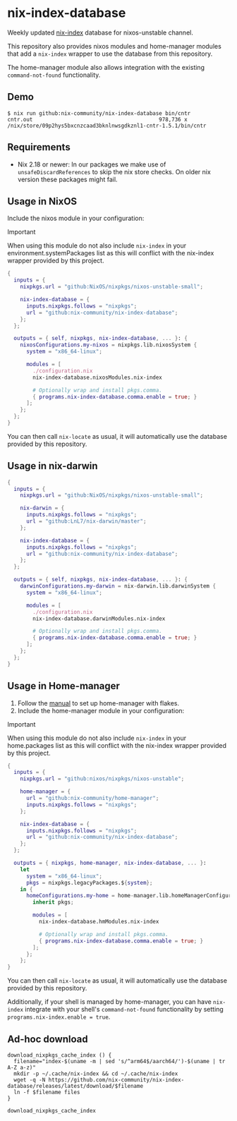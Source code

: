# nix-index-database

Weekly updated [nix-index](https://github.com/nix-community/nix-index) database for nixos-unstable channel.

This repository also provides nixos modules and home-manager modules that add a
`nix-index` wrapper to use the database from this repository.

The home-manager module also allows integration with the existing `command-not-found`
functionality.

## Demo

``` shell
$ nix run github:nix-community/nix-index-database bin/cntr
cntr.out                                        978,736 x /nix/store/09p2hys5bxcnzcaad3bknlnwsgdkznl1-cntr-1.5.1/bin/cntr
```

## Requirements

- Nix 2.18 or newer: In our packages we make use of `unsafeDiscardReferences` to skip the nix store checks. On older nix version these packages might fail.

## Usage in NixOS

Include the nixos module in your configuration:

> [!IMPORTANT]
> When using this module do not also include `nix-index` in your environment.systemPackages list as this
> will conflict with the nix-index wrapper provided by this project.

```nix
{
  inputs = {
    nixpkgs.url = "github:NixOS/nixpkgs/nixos-unstable-small";

    nix-index-database = {
      inputs.nixpkgs.follows = "nixpkgs";
      url = "github:nix-community/nix-index-database";
    };
  };

  outputs = { self, nixpkgs, nix-index-database, ... }: {
    nixosConfigurations.my-nixos = nixpkgs.lib.nixosSystem {
      system = "x86_64-linux";

      modules = [
        ./configuration.nix
        nix-index-database.nixosModules.nix-index

        # Optionally wrap and install pkgs.comma.
        { programs.nix-index-database.comma.enable = true; }
      ];
    };
  };
}
```

You can then call `nix-locate` as usual, it will automatically use the database provided by this repository.

## Usage in nix-darwin

```nix
{
  inputs = {
    nixpkgs.url = "github:NixOS/nixpkgs/nixos-unstable-small";

    nix-darwin = {
      inputs.nixpkgs.follows = "nixpkgs";
      url = "github:LnL7/nix-darwin/master";
    };

    nix-index-database = {
      inputs.nixpkgs.follows = "nixpkgs";
      url = "github:nix-community/nix-index-database";
    };
  };

  outputs = { self, nixpkgs, nix-index-database, ... }: {
    darwinConfigurations.my-darwin = nix-darwin.lib.darwinSystem {
      system = "x86_64-linux";

      modules = [
        ./configuration.nix
        nix-index-database.darwinModules.nix-index

        # Optionally wrap and install pkgs.comma.
        { programs.nix-index-database.comma.enable = true; }
      ];
    };
  };
}
```

## Usage in Home-manager

1. Follow the [manual](https://nix-community.github.io/home-manager/index.xhtml#ch-nix-flakes) to set up home-manager with flakes.
2. Include the home-manager module in your configuration:

> [!IMPORTANT]
> When using this module do not also include `nix-index` in your home.packages list as this
> will conflict with the nix-index wrapper provided by this project.

```nix
{
  inputs = {
    nixpkgs.url = "github:nixos/nixpkgs/nixos-unstable";

    home-manager = {
      url = "github:nix-community/home-manager";
      inputs.nixpkgs.follows = "nixpkgs";
    };

    nix-index-database = {
      inputs.nixpkgs.follows = "nixpkgs";
      url = "github:nix-community/nix-index-database";
    };
  };

  outputs = { nixpkgs, home-manager, nix-index-database, ... }:
    let
      system = "x86_64-linux";
      pkgs = nixpkgs.legacyPackages.${system};
    in {
      homeConfigurations.my-home = home-manager.lib.homeManagerConfiguration {
        inherit pkgs;

        modules = [
          nix-index-database.hmModules.nix-index

          # Optionally wrap and install pkgs.comma.
          { programs.nix-index-database.comma.enable = true; }
        ];
      };
    };
}
```

You can then call `nix-locate` as usual, it will automatically use the database provided by this repository.

Additionally, if your shell is managed by home-manager, you can have `nix-index`
integrate with your shell's `command-not-found` functionality by
setting `programs.nix-index.enable = true`.


## Ad-hoc download

```shell
download_nixpkgs_cache_index () {
  filename="index-$(uname -m | sed 's/^arm64$/aarch64/')-$(uname | tr A-Z a-z)"
  mkdir -p ~/.cache/nix-index && cd ~/.cache/nix-index
  wget -q -N https://github.com/nix-community/nix-index-database/releases/latest/download/$filename
  ln -f $filename files
}

download_nixpkgs_cache_index
```
